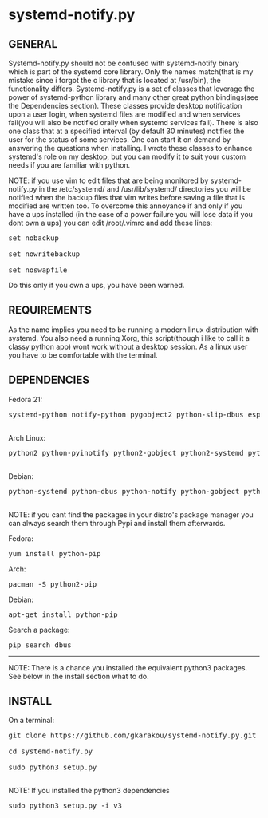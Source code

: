 # systemd-notify.py
GENERAL
-------------------
Systemd-notify.py should not be confused with systemd-notify binary which is part of the systemd core library. Only the names match(that is my mistake since i forgot the c library that is located at /usr/bin), the functionality differs.
Systemd-notify.py is a set of classes that leverage the power of systemd-python library and many other great python bindings(see the Dependencies section).
These classes provide desktop notification upon a user login, when systemd files are modified and when services fail(you will also be notified orally when systemd services fail).
There is also one class that at a specified interval (by default 30 minutes) notifies the user for the status of some services.
One can start it on demand by answering the questions when installing.
I wrote these classes to enhance systemd's role on my desktop, but you can modify it to suit your custom needs if you are familiar with python.

NOTE: if you use vim to edit files that are being monitored by systemd-notify.py in the /etc/systemd/ and /usr/lib/systemd/ directories you will be notified when the backup files that vim writes before saving a file that is modified are written too.
To overcome this annoyance if and only if you have a ups installed (in the case of a power failure you will lose data if you dont own a ups) you can edit /root/.vimrc and add these lines:
<pre>
set nobackup 

set nowritebackup

set noswapfile
</pre>
Do this only if you own a ups, you have been warned.

REQUIREMENTS
-------------------

As the name implies you need to be running a modern linux distribution with systemd.
You also need a running Xorg, this script(though i like to call it a classy python app) wont work without a desktop session.
As a linux user you have to be comfortable with the terminal.

DEPENDENCIES
-------------------

Fedora 21:

<pre>
systemd-python notify-python pygobject2 python-slip-dbus espeak python-espeak python-inotify

</pre>
Arch Linux:

<pre>
python2 python-pyinotify python2-gobject python2-systemd python2-dbus espeak python-espeak python-inotify

</pre>

Debian:

<pre>
python-systemd python-dbus python-notify python-gobject python-gi espeak espeak-data python-espeak python-inotify

</pre>


NOTE: if you cant find the packages in your distro's package manager you can always search them through Pypi and install them afterwards.

Fedora:
<pre>
yum install python-pip
</pre>
Arch:
<pre>
pacman -S python2-pip
</pre>
Debian:
<pre>
apt-get install python-pip
</pre>

Search a package:

<pre>
pip search dbus
</pre>

-------------------------------

NOTE: There is a chance you installed the equivalent python3 packages. See below in the install section what to do.


INSTALL
------------------------
On a terminal:

<pre>git clone https://github.com/gkarakou/systemd-notify.py.git

cd systemd-notify.py

sudo python3 setup.py

</pre>


NOTE: If you installed the python3 dependencies

<pre>
sudo python3 setup.py -i v3
</pre>

